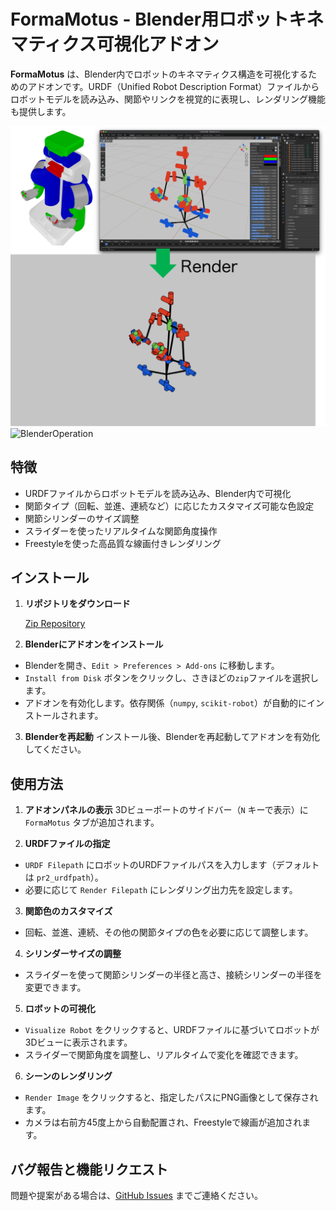 # FormaMotus - Blender用ロボットキネマティクス可視化アドオン

**FormaMotus** は、Blender内でロボットのキネマティクス構造を可視化するためのアドオンです。URDF（Unified Robot Description Format）ファイルからロボットモデルを読み込み、関節やリンクを視覚的に表現し、レンダリング機能も提供します。

![RenderedImage](docs/image/pr2_render.png)
![BlenderOperation](docs/image/operation-forma-motus.gif)

## 特徴
- URDFファイルからロボットモデルを読み込み、Blender内で可視化
- 関節タイプ（回転、並進、連続など）に応じたカスタマイズ可能な色設定
- 関節シリンダーのサイズ調整
- スライダーを使ったリアルタイムな関節角度操作
- Freestyleを使った高品質な線画付きレンダリング

## インストール
1. **リポジトリをダウンロード**

    [Zip Repository](https://github.com/iory/formamotus/releases/download/v1.1.0/formamotus.zip)

2. **Blenderにアドオンをインストール**
- Blenderを開き、`Edit > Preferences > Add-ons` に移動します。
- `Install from Disk` ボタンをクリックし、さきほどの`zip`ファイルを選択します。
- アドオンを有効化します。依存関係（`numpy`, `scikit-robot`）が自動的にインストールされます。

3. **Blenderを再起動**
インストール後、Blenderを再起動してアドオンを有効化してください。

## 使用方法
1. **アドオンパネルの表示**
3Dビューポートのサイドバー（`N` キーで表示）に `FormaMotus` タブが追加されます。

2. **URDFファイルの指定**
- `URDF Filepath` にロボットのURDFファイルパスを入力します（デフォルトは `pr2_urdfpath`）。
- 必要に応じて `Render Filepath` にレンダリング出力先を設定します。

3. **関節色のカスタマイズ**
- 回転、並進、連続、その他の関節タイプの色を必要に応じて調整します。

4. **シリンダーサイズの調整**
- スライダーを使って関節シリンダーの半径と高さ、接続シリンダーの半径を変更できます。

5. **ロボットの可視化**
- `Visualize Robot` をクリックすると、URDFファイルに基づいてロボットが3Dビューに表示されます。
- スライダーで関節角度を調整し、リアルタイムで変化を確認できます。

6. **シーンのレンダリング**
- `Render Image` をクリックすると、指定したパスにPNG画像として保存されます。
- カメラは右前方45度上から自動配置され、Freestyleで線画が追加されます。

## バグ報告と機能リクエスト
問題や提案がある場合は、[GitHub Issues](https://github.com/iory/formamotus/issues) までご連絡ください。
